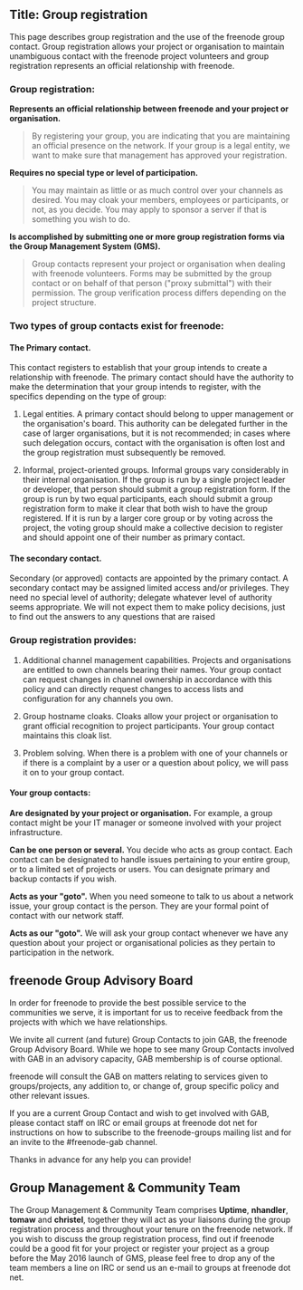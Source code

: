 Title: Group registration
---
This page describes group registration and the use of the freenode group contact. Group registration allows your project or organisation to maintain unambiguous contact with the freenode project volunteers and group registration represents an official relationship with freenode.

### Group registration:

**Represents an official relationship between freenode and your project or organisation.**
    
> By registering your group, you are indicating that you are maintaining an official presence on the network. If your group is a legal entity, we want to make sure that management has approved your registration.
 
**Requires no special type or level of participation.**

> You may maintain as little or as much control over your channels as desired. You may cloak your members, employees or participants, or not, as you decide. You may apply to sponsor a server if that is something you wish to do.

**Is accomplished by submitting one or more group registration forms via the Group Management System (GMS).**
   
> Group contacts represent your project or organisation when dealing with freenode volunteers. Forms may be submitted by the group contact or on behalf of that person ("proxy submittal") with their permission. The group verification process differs depending on the project structure.
    

### Two types of group contacts exist for freenode:

#### The Primary contact.
This contact registers to establish that your group intends to create a relationship with freenode. The primary contact should have the authority to make the determination that your group intends to register, with the specifics depending on the type of group:
    
   
1. Legal entities.
A primary contact should belong to upper management or the organisation's board. This authority can be delegated further in the case of larger organisations, but it is not recommended; in cases where such delegation occurs, contact with the organisation is often lost and the group registration must subsequently be removed.
      
2. Informal, project-oriented groups.
Informal groups vary considerably in their internal organisation. If the group is run by a single project leader or developer, that person should submit a group registration form. If the group is run by two equal participants, each should submit a group registration form to make it clear that both wish to have the group registered.
If it is run by a larger core group or by voting across the project, the voting group should make a collective decision to register and should appoint one of their number as primary contact.

#### The secondary contact.
Secondary (or approved) contacts are appointed by the primary contact. A secondary contact may be assigned limited access and/or privileges. They need no special level of authority; delegate whatever level of authority seems appropriate.  We will not expect them to make policy decisions, just to find out the answers to any questions that are raised

### Group registration provides:

1. Additional channel management capabilities.
   Projects and organisations are entitled to own channels bearing their names. Your group contact can request changes in channel ownership in accordance with this policy and can directly request changes to access lists and configuration for any channels you own.

2. Group hostname cloaks.
   Cloaks allow your project or organisation to grant official recognition to project participants. Your group contact maintains this cloak list.

3. Problem solving.
   When there is a problem with one of your channels or if there is a complaint by a user or a question about policy, we will pass it on to your group contact.
  

#### Your group contacts:

**Are designated by your project or organisation.**
For example, a group contact might be your IT manager or someone involved with your project infrastructure.
 
**Can be one person or several.**
You decide who acts as group contact. Each contact can be designated to handle issues pertaining to your entire group, or to a limited set of projects or users. You can designate primary and backup contacts if you wish.

**Acts as your "goto".**
When you need someone to talk to us about a network issue, your group contact is the person.  They are your formal point of contact with our network staff.
 
**Acts as our "goto".**
We will ask your group contact whenever we have any question about your project or organisational policies as they pertain to participation in the network.


## freenode Group Advisory Board

In order for freenode to provide the best possible service to the communities we serve, it is important for us to receive feedback from the projects with which we have relationships.

We invite all current (and future) Group Contacts to join GAB, the freenode Group Advisory Board. While we hope to see many Group Contacts involved with GAB in an advisory  capacity, GAB membership is of course optional.

freenode will consult the GAB on matters relating to services given to groups/projects, any addition to, or change of, group specific policy and other relevant issues.

If you are a current Group Contact and wish to get involved with GAB, please contact staff on IRC or email groups at freenode dot net for instructions on how to subscribe to the freenode-groups mailing list and for an invite to the #freenode-gab channel.

Thanks in advance for any help you can provide!

## Group Management & Community Team
The Group Management & Community Team comprises **Uptime**, **nhandler**, **tomaw** and **christel**, together they will act as your liaisons during the group registration process and throughout your tenure on the freenode network. If you wish to discuss the group registration process, find out if freenode could be a good fit for your project or register your project as a group before the May 2016 launch of GMS, please feel free to drop any of the team members a line on IRC or send us an e-mail to groups at freenode dot net.
